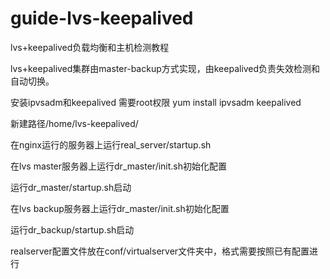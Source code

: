 guide-lvs-keepalived
====================


lvs+keepalived负载均衡和主机检测教程

lvs+keepalived集群由master-backup方式实现，由keepalived负责失效检测和自动切换。


安装ipvsadm和keepalived
需要root权限
yum install ipvsadm keepalived

新建路径/home/lvs-keepalived/


在nginx运行的服务器上运行real_server/startup.sh

在lvs master服务器上运行dr_master/init.sh初始化配置

运行dr_master/startup.sh启动

在lvs backup服务器上运行dr_master/init.sh初始化配置

运行dr_backup/startup.sh启动


realserver配置文件放在conf/virtualserver文件夹中，格式需要按照已有配置进行
